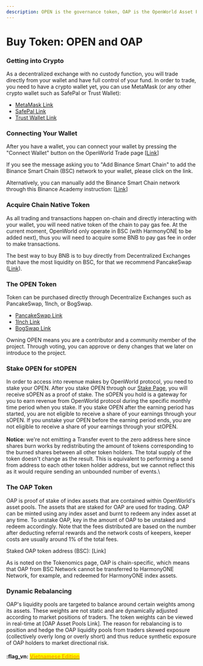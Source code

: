```yaml
---
description: OPEN is the governance token, OAP is the OpenWorld Asset Pool token
---
```


# Buy Token: OPEN and OAP

### Getting into Crypto <a href="#overview" id="overview"></a>

As a decentralized exchange with no custody function, you will trade directly from your wallet and have full control of your fund. In order to trade, you need to have a crypto wallet yet, you can use MetaMask (or any other crypto wallet such as SafePal or Trust Wallet):

* [MetaMask Link](https://metamask.io/download.html)
* [SafePal Link](https://www.safepal.com/download)
* [Trust Wallet Link](https://trustwallet.com/)

### **Connecting Your Wallet**

After you have a wallet, you can connect your wallet by pressing the "Connect Wallet" button on the OpenWorld Trade page \[[Link](https://app.openworld.vision/#/trade)]&#x20;

If you see the message asking you to "Add Binance Smart Chain" to add the Binance Smart Chain (BSC) network to your wallet, please click on the link.

Alternatively, you can manually add the Binance Smart Chain network through this Binance Academy instruction: \[[Link](https://academy.binance.com/en/articles/connecting-metamask-to-binance-smart-chain)]

### Acquire Chain Native Token

As all trading and transactions happen on-chain and directly interacting with your wallet, you will need native token of the chain to pay gas fee.  At the current moment, OpenWorld only operate in BSC (with HarmonyONE to be added next), thus you will need to acquire some BNB to pay gas fee in order to make transactions.

The best way to buy BNB is to buy directly from Decentralized Exchanges that have the most liquidity on BSC, for that we recommend PancakeSwap ([Link](https://pancakeswap.finance/)).

### The OPEN Token <a href="#overview" id="overview"></a>

Token can be purchased directly through Decentralize Exchanges such as PancakeSwap, 1Inch, or BogSwap. &#x20;

* [PancakeSwap Link](https://pancakeswap.finance/swap?outputCurrency=0x27a339d9B59b21390d7209b78a839868E319301B\&inputCurrency=0xe9e7CEA3DedcA5984780Bafc599bD69ADd087D56)
* [1Inch Link](https://app.1inch.io/#/56/unified/swap/BNB/OPEN)
* [BogSwap Link](https://app.bogged.finance/bsc/swap?tokenIn=0xe9e7cea3dedca5984780bafc599bd69add087d56\&tokenOut=0x27a339d9B59b21390d7209b78a839868E319301B\&utm\_source=telegram\&utm\_medium=tgbot\&utm\_campaign=OPEN)

Owning OPEN means you are a contributor and a community member of the project.  Through voting, you can approve or deny changes that we later on introduce to the project.

### Stake OPEN for stOPEN

In order to access into revenue makes by OpenWorld protocol, you need to stake your OPEN.  After you stake OPEN through our [Stake Page](https://app.openworld.vision/#/earn), you will receive sOPEN as a proof of stake.  The sOPEN you hold is a gateway for you to earn revenue from OpenWorld protocol during the specific monthly time period when you stake.  If you stake OPEN after the earning period has started, you are not eligible to receive a share of your earnings through your sOPEN.  If you unstake your OPEN before the earning period ends, you are not eligible to receive a share of your earnings through your stOPEN.\
\
**Notice**: we're not emitting a Transfer event to the zero address here since shares burn works by redistributing the amount of tokens corresponding to the burned shares between all other token holders. The total supply of the token doesn't change as the result. This is equivalent to performing a send from address to each other token holder address, but we cannot reflect this as it would require sending an unbounded number of events.\


### The OAP Token <a href="#overview" id="overview"></a>

OAP is proof of stake of index assets that are contained within OpenWorld's asset pools.  The assets that are staked for OAP are used for trading.  OAP can be minted using any index asset and burnt to redeem any index asset at any time.  To unstake OAP, key in the amount of OAP to be unstaked and redeem accordingly.  Note that the fees distributed are based on the number after deducting referral rewards and the network costs of keepers, keeper costs are usually around 1% of the total fees.&#x20;

Staked OAP token address (BSC): \[Link]

As is noted on the Tokenomics page, OAP is chain-specific, which means that OAP from BSC Network cannot be transferred to HarmonyONE Network, for example, and redeemed for HarmonyONE index assets.  &#x20;

### **Dynamic Rebalancing**

OAP's liquidity pools are targeted to balance around certain weights among its assets. These weights are not static and are dynamically adjusted according to market positions of traders. The token weights can be viewed in real-time at \[OAP Asset Pools Link]. The reason for rebalancing is to position and hedge the OAP liquidity pools from traders skewed exposure (collectively overly long or overly short) and thus reduce synthetic exposure of OAP holders to market directional risk.



#### :flag\_vn: [<mark style="color:orange;">Vietnamese Edition</mark>](http://localhost:5000/s/tgJISm30WW6z2kncLqvO/)
